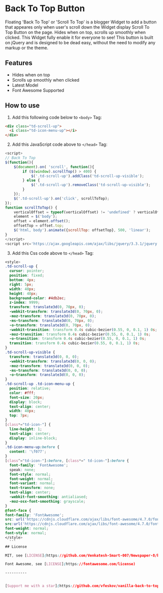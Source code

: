 # Back To Top Button

Floating 'Back To Top' or 'Scroll To Top' is a blogger Widget to add a button that appeares only when user's scroll down the Widget display Scroll To Top Button on the page. Hides when on top, scrolls up smoothly when clicked. This Widget fully enable it for everyone to see! This button is built on jQuery and is designed to be dead easy, without the need to modify any markup or the theme.

## Features

- Hides when on top
- Scrolls up smoothly when clicked
- Latest Model
- Font Awesome Supported

## How to use

1. Add this following code below to `<body>` Tag:
```html
<div class="td-scroll-up">
  <i class="td-icon-menu-up"></i>
</div>
```

2. Add this JavaScript code above to `</head>` Tag:
```js
<script>
// Back To Top
$(function(){
	$(document).on( 'scroll', function(){
		if ($(window).scrollTop() > 400) {
			$('.td-scroll-up').addClass('td-scroll-up-visible');
		} else {
			$('.td-scroll-up').removeClass('td-scroll-up-visible');
		}
	});
	$('.td-scroll-up').on('click', scrollToTop);
});
function scrollToTop() {
	verticalOffset = typeof(verticalOffset) != 'undefined' ? verticalOffset : 0;
	element = $('body');
	offset = element.offset();
	offsetTop = offset.top;
	$('html, body').animate({scrollTop: offsetTop}, 500, 'linear');
}
</script>
<script src='https://ajax.googleapis.com/ajax/libs/jquery/3.3.1/jquery.min.js'></script>
  ```
  
  3. Add this Css code above to `</head>` Tag:
  ```css
  <style>
.td-scroll-up {
    cursor: pointer;
    position: fixed;
    bottom: 4px;
    right: 5px;
    width: 40px;
    height: 40px;
    background-color: #4db2ec;
    z-index: 9999;
    transform: translate3d(0, 70px, 0);
    -webkit-transform: translate3d(0, 70px, 0);
    -moz-transform: translate3d(0, 70px, 0);
    -ms-transform: translate3d(0, 70px, 0);
    -o-transform: translate3d(0, 70px, 0);
    -webkit-transition: transform 0.4s cubic-bezier(0.55, 0, 0.1, 1) 0s;
    -moz-transition: transform 0.4s cubic-bezier(0.55, 0, 0.1, 1) 0s;
    -o-transition: transform 0.4s cubic-bezier(0.55, 0, 0.1, 1) 0s;
    transition: transform 0.4s cubic-bezier(0.55, 0, 0.1, 1) 0s;
}
.td-scroll-up-visible {
    transform: translate3d(0, 0, 0);
    -webkit-transform: translate3d(0, 0, 0);
    -moz-transform: translate3d(0, 0, 0);
    -ms-transform: translate3d(0, 0, 0);
    -o-transform: translate3d(0, 0, 0);
}
.td-scroll-up .td-icon-menu-up {
    position: relative;
    color: #fff;
    font-size: 20px;
    display: block;
    text-align: center;
    width: 40px;
    top: 7px;
}
[class*="td-icon-"] {
    line-height: 1;
    text-align: center;
    display: inline-block;
}
.td-icon-menu-up:before {
    content: '\f077';
}
[class^="td-icon-"]:before, [class*=" td-icon-"]:before {
    font-family: 'FontAwesome';
    speak: none;
    font-style: normal;
    font-weight: normal;
    font-variant: normal;
    text-transform: none;
    text-align: center;
    -webkit-font-smoothing: antialiased;
    -moz-osx-font-smoothing: grayscale;
}
@font-face {
font-family: 'FontAwesome';
src: url('https://cdnjs.cloudflare.com/ajax/libs/font-awesome/4.7.0/fonts/fontawesome-webfont.eot?v=4.7.0');
src:url('https://cdnjs.cloudflare.com/ajax/libs/font-awesome/4.7.0/fonts/fontawesome-webfont.eot?#iefix&v=4.7.0') format('embedded-opentype'),url('https://cdnjs.cloudflare.com/ajax/libs/font-awesome/4.7.0/fonts/fontawesome-webfont.woff2?v=4.7.0') format('woff2'),url('https://cdnjs.cloudflare.com/ajax/libs/font-awesome/4.7.0/fonts/fontawesome-webfont.woff?v=4.7.0') format('woff'),url('https://cdnjs.cloudflare.com/ajax/libs/font-awesome/4.7.0//fonts/fontawesome-webfont.ttf?v=4.7.0') format('truetype'),url('https://cdnjs.cloudflare.com/ajax/libs/font-awesome/4.7.0/fonts/fontawesome-webfont.svg?v=4.7.0#fontawesomeregular') format('svg');
font-weight: normal;
font-style: normal;
</style>
    ```
## License

MIT, see [LICENSE](https://github.com/Venkatesh-Smart-007/Newspaper-8/blob/master/LICENSE)

Font Awesome, see [LICENSE](https://fontawesome.com/license)

----------


[Support me with a star](https://github.com/vfeskov/vanilla-back-to-top)
